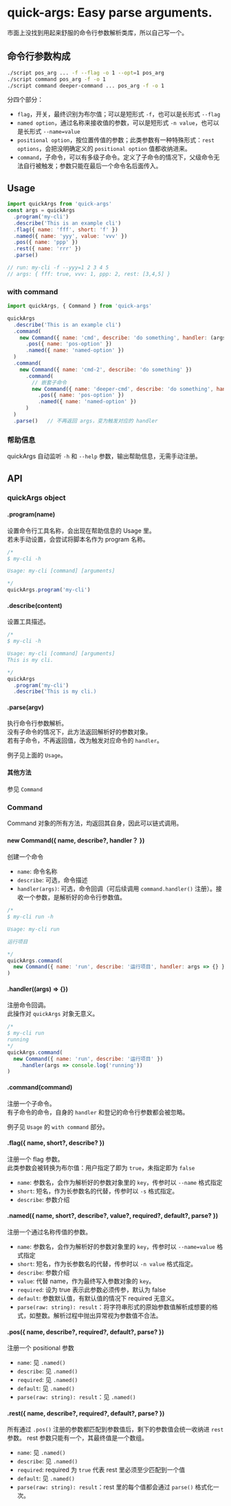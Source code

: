 # quick-args: Easy parse arguments.
市面上没找到用起来舒服的命令行参数解析类库，所以自己写一个。


## 命令行参数构成
```sh
./script pos_arg ... -f --flag -o 1 --opt=1 pos_arg
./script command pos_arg -f -o 1
./script command deeper-command ... pos_arg -f -o 1
```

分四个部分：
- `flag`，开关，最终识别为布尔值；可以是短形式 `-f`，也可以是长形式 `--flag`
- `named option`，通过名称来接收值的参数，可以是短形式 `-n value`，也可以是长形式 `--name=value`
- `positional option`，按位置传值的参数；此类参数有一种特殊形式：`rest options`，会把没明确定义的 `positional option` 值都收纳进来。
- `command`，子命令，可以有多级子命令。定义了子命令的情况下，父级命令无法自行被触发；参数只能在最后一个命令名后面传入。


## Usage
```js
import quickArgs from 'quick-args'
const args = quickArgs
  .program('my-cli')
  .describe('This is an example cli')
  .flag({ name: 'fff', short: 'f' })
  .named({ name: 'yyy', value: 'vvv' })
  .pos({ name: 'ppp' })
  .rest({ name: 'rrr' })
  .parse()

// run: my-cli -f --yyy=1 2 3 4 5
// args: { fff: true, vvv: 1, ppp: 2, rest: [3,4,5] }
```

### with command
```js
import quickArgs, { Command } from 'quick-args'

quickArgs
  .describe('This is an example cli')
  .command(
    new Command({ name: 'cmd', describe: 'do something', handler: (args) => {} })
      .pos({ name: 'pos-option' })
      .named({ name: 'named-option' })
  )
  .command(
    new Command({ name: 'cmd-2', describe: 'do something' })
      .command(
        // 嵌套子命令
        new Command({ name: 'deeper-cmd', describe: 'do something', handler: (args) => {} })
          .pos({ name: 'pos-option' })
          .named({ name: 'named-option' })
      )
  )
  .parse()   // 不再返回 args，变为触发对应的 handler
```

### 帮助信息
quickArgs 自动监听 `-h` 和 `--help` 参数，输出帮助信息，无需手动注册。


## API

### quickArgs object

#### .program(name)
设置命令行工具名称，会出现在帮助信息的 Usage 里。  
若未手动设置，会尝试将脚本名作为 program 名称。

```js
/*
$ my-cli -h

Usage: my-cli [command] [arguments]

*/
quickArgs.program('my-cli')   
```

#### .describe(content)
设置工具描述。

```js
/*
$ my-cli -h

Usage: my-cli [command] [arguments]
This is my cli.

*/
quickArgs
  .program('my-cli')
  .describe('This is my cli.)
```

#### .parse(argv)
执行命令行参数解析。  
没有子命令的情况下，此方法返回解析好的参数对象。  
若有子命令，不再返回值，改为触发对应命令的 `handler`。

例子见上面的 `Usage`。

#### 其他方法
参见 `Command`


### Command
Command 对象的所有方法，均返回其自身，因此可以链式调用。

#### new Command({ name, describe?, handler？ })
创建一个命令

- `name`: 命令名称
- `describe`: 可选，命令描述
- `handler(args)`: 可选，命令回调（可后续调用 `command.handler()` 注册）。接收一个参数，是解析好的命令行参数值。

```js
/*
$ my-cli run -h

Usage: my-cli run

运行项目

*/
quickArgs.command(
  new Command({ name: 'run', describe: '运行项目', handler: args => {} })
)
```

#### .handler((args) => {})
注册命令回调。  
此操作对 `quickArgs` 对象无意义。

```js
/*
$ my-cli run
running
*/
quickArgs.command(
  new Command({ name: 'run', describe: '运行项目' })
    .handler(args => console.log('running'))
)
```

#### .command(command)
注册一个子命令。  
有子命令的命令，自身的 `handler` 和登记的命令行参数都会被忽略。

例子见 `Usage` 的 `with command` 部分。

#### .flag({ name, short?, describe? })
注册一个 flag 参数。  
此类参数会被转换为布尔值：用户指定了即为 `true`，未指定即为 `false`

- `name`: 参数名，会作为解析好的参数对象里的 `key`，传参时以 `--name` 格式指定
- `short`: 短名，作为长参数名的代替，传参时以 `-s` 格式指定。
- `describe`: 参数介绍

#### .named({ name, short?, describe?, value?, required?, default?, parse? })
注册一个通过名称传值的参数。  

- `name`: 参数名，会作为解析好的参数对象里的 `key`，传参时以 `--name=value` 格式指定
- `short`: 短名，作为长参数名的代替，传参时以 `-n value` 格式指定。
- `describe`: 参数介绍
- `value`: 代替 name，作为最终写入参数对象的 `key`。
- `required`: 设为 true 表示此参数必须传参，默认为 false
- `default`: 参数默认值，有默认值的情况下 required 无意义。
- `parse(raw: string): result`：将字符串形式的原始参数值解析成想要的格式，如整数。解析过程中抛出异常视为参数值不合法。

#### .pos({ name, describe?, required?, default?, parse? })
注册一个 positional 参数

- `name`: 见 `.named()`
- `describe`: 见 `.named()`
- `required`: 见 `.named()`
- `default`: 见 `.named()`
- `parse(raw: string): result`：见 `.named()`

#### .rest({ name, describe?, required?, default?, parse? })
所有通过 `.pos()` 注册的参数都匹配到参数值后，剩下的参数值会统一收纳进 `rest` 参数。
rest 参数只能有一个，其最终值是一个数组。

- `name`: 见 `.named()`
- `describe`: 见 `.named()`
- `required`: required 为 `true` 代表 rest 里必须至少匹配到一个值
- `default`: 见 `.named()`
- `parse(raw: string): result`：rest 里的每个值都会通过 `parse()` 格式化一次。

